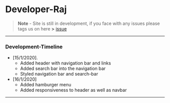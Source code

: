 # Developer-Raj
> **Note** - Site is still in development, if you face with any issues please tags us on here **>** [issue](https://github.com/Developer-Raj/developer-raj.github.io/issues)

***
### Development-Timeline
- [15/1/2020].
  - Added header with navigation bar and links
  - Added search bar into the navigation bar
  - Styled navigation bar and search-bar
- [16/1/2020]
  - Added hamburger menu
  - Added responsiveness to header as well as navbar
***
  
